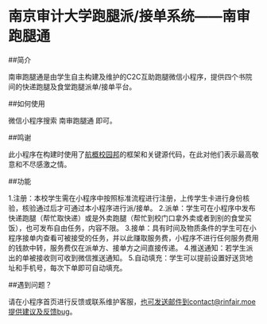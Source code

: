 # 南京审计大学跑腿派/接单系统——南审跑腿通

##简介

南审跑腿通是由学生自主构建及维护的C2C互助跑腿微信小程序，提供四个书院间的快递跑腿及食堂跑腿派单/接单平台。

##如何使用

微信小程序搜索 南审跑腿通 即可。

##鸣谢

此小程序在构建时使用了[航概校园邦]的框架和关键源代码，在此对他们表示最高敬意和不尽感激之情。

##功能

1.注册：本校学生需在小程序中按照标准流程进行注册，上传学生卡进行身份核验，核验通过后才可通过本小程序进行派/接单。
2.派单：学生可在小程序中发布快递跑腿（帮忙取快递）或是外卖跑腿（帮忙到校门口拿外卖或者到别的食堂买饭），也可发布自由任务，内容不限。
3.接单：具有时间及物质条件的学生可在小程序接单内查看可被接受的任务，并以此赚取服务费，小程序不进行任何服务费用的钱款中转，服务费仅在派单方、接单方之间直接传递。
4.推送通知：若学生派出的单被接收则可收到微信推送通知。
5.自动填充：学生可以提前设置好送货地址和手机号，每次下单即可自动填充。

##遇到问题？

请在小程序首页进行反馈或联系维护客服，也可发送邮件到contact@rinfair.moe提供建议及反馈bug。

[航概校园邦]: https://github.com/Fewing/buaa_takeaway
